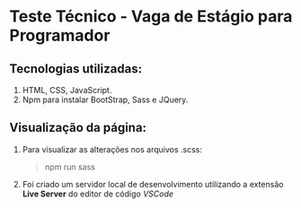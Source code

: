 # Teste Técnico - Vaga de Estágio para Programador

## Tecnologias utilizadas:

1. HTML, CSS, JavaScript.
2. Npm para instalar BootStrap, Sass e JQuery.

## Visualização da página:

1. Para visualizar as alterações nos arquivos .scss:
   > npm run sass
2. Foi criado um servidor local de desenvolvimento utilizando a extensão **Live Server** do editor de código _VSCode_
